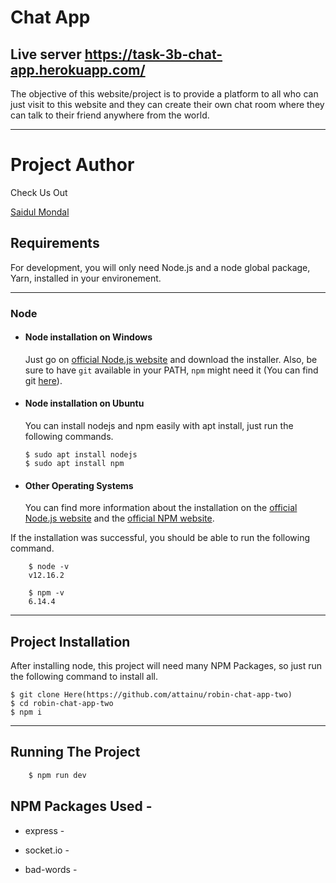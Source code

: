 # Chat App 

## Live server https://task-3b-chat-app.herokuapp.com/

The objective of this website/project is to provide a platform to all who can just visit to this website 
and they can create their own chat room where they can talk to their friend anywhere from the world.

---

# Project Author

Check Us Out

[Saidul Mondal](https://github.com/saidul-mondal-au7)

## Requirements

For development, you will only need Node.js and a node global package, Yarn, installed in your environement.

---

### Node
- #### Node installation on Windows

  Just go on [official Node.js website](https://nodejs.org/) and download the installer.
  Also, be sure to have `git` available in your PATH, `npm` might need it (You can find git [here](https://git-scm.com/)).

- #### Node installation on Ubuntu

  You can install nodejs and npm easily with apt install, just run the following commands.

      $ sudo apt install nodejs
      $ sudo apt install npm

- #### Other Operating Systems
  You can find more information about the installation on the [official Node.js website](https://nodejs.org/) and the [official NPM website](https://npmjs.org/).

If the installation was successful, you should be able to run the following command.

```
    $ node -v
    v12.16.2

    $ npm -v
    6.14.4
```
---

## Project Installation
  After installing node, this project will need many NPM Packages, so just run the following command to install all.

    $ git clone Here(https://github.com/attainu/robin-chat-app-two)
    $ cd robin-chat-app-two
    $ npm i

---



## Running The Project

```sh
    $ npm run dev
```

## NPM Packages Used -

- express -

- socket.io - 

- bad-words -